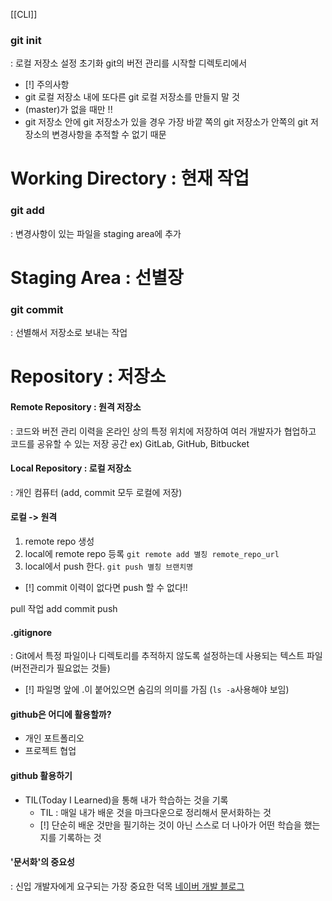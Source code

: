 [[CLI]]
### git init
: 로컬 저장소 설정 초기화
git의 버전 관리를 시작할 디렉토리에서 
- [!] 주의사항
- git 로컬 저장소 내에 또다른 git 로컬 저장소를 만들지 말 것
- (master)가 없을 때만 !!
- git 저장소 안에 git 저장소가 있을 경우 가장 바깥 쪽의 git 저장소가 안쪽의 git 저장소의 변경사항을 추적할 수 없기 때문
# __Working Directory : 현재 작업__
### git add
: 변경사항이 있는 파일을 staging area에 추가
# __Staging Area : 선별장__
### git commit
: 선별해서 저장소로 보내는 작업
# __Repository : 저장소__
#### Remote Repository : 원격 저장소
: 코드와 버전 관리 이력을 온라인 상의 특정 위치에 저장하여 여러 개발자가 협업하고 코드를 공유할 수 있는 저장 공간
ex) GitLab, GitHub, Bitbucket
#### Local Repository : 로컬 저장소
: 개인 컴퓨터 (add, commit 모두 로컬에 저장)
#### 로컬 -> 원격
1. remote repo 생성
2. local에 remote repo 등록 `git remote add 별칭 remote_repo_url`
3. local에서 push 한다. `git push 별칭 브랜치명`
- [!] commit 이력이 없다면 push 할 수 없다!!

pull 작업 add commit push

#### .gitignore
: Git에서 특정 파일이나 디렉토리를 추적하지 않도록 설정하는데 사용되는 텍스트 파일
(버전관리가 필요없는 것들)
- [!] 파일명 앞에 .이 붙어있으면 숨김의 의미를 가짐 (`ls -a`사용해야 보임)

#### github은 어디에 활용할까?
- 개인 포트폴리오
- 프로젝트 협업

#### github 활용하기
- TIL(Today I Learned)을 통해 내가 학습하는 것을 기록
	- TIL : 매일 내가 배운 것을 마크다운으로 정리해서 문서화하는 것
	- [!] 단순히 배운 것만을 필기하는 것이 아닌 스스로 더 나아가 어떤 학습을 했는지를 기록하는 것

#### '문서화'의 중요성
: 신입 개발자에게 요구되는 가장 중요한 덕목
[네이버 개발 블로그](https://d2.naver.com/news/3435170)
